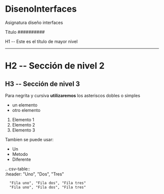 # DisenoInterfaces
Asignatura diseño interfaces


Titulo
##########

H1 -- Este es el título de mayor nivel
**************************************

H2 -- Sección de nivel 2
=========================

H3 -- Sección de nivel 3
------------------------

Para negrita y cursiva **utilizaremos** los asteriscos dobles o simples

* un elemento
* otro elemento

1. Elemento 1
2. Elemento 2
3. Elemento 3

Tambien se puede usar:
- Un
- Metodo
- Diferente


.. csv-table::  
      :header: "Uno", "Dos", "Tres"  
      
      "Fila uno", "Fila dos", "Fila tres"  
      "Fila uno", "Fila dos", "Fila tres"
